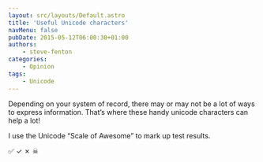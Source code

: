 ```yaml
---
layout: src/layouts/Default.astro
title: 'Useful Unicode characters'
navMenu: false
pubDate: 2015-05-12T06:00:30+01:00
authors:
    - steve-fenton
categories:
    - Opinion
tags:
    - Unicode
---
```


Depending on your system of record, there may or may not be a lot of ways to express information. That’s where these handy unicode characters can help a lot!

I use the Unicode “Scale of Awesome” to mark up test results.

✅ ✓ ✗ ☠